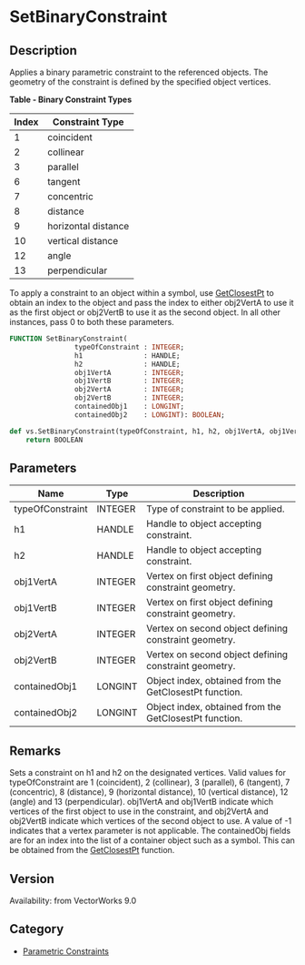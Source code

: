 # SetBinaryConstraint

## Description
Applies a binary parametric constraint to the referenced objects. The geometry of the constraint is defined by the specified object vertices. 

**Table - Binary Constraint Types**

| Index | Constraint Type      |
|-------|---------------------|
| 1     | coincident          |
| 2     | collinear           |
| 3     | parallel            |
| 6     | tangent             |
| 7     | concentric          |
| 8     | distance            |
| 9     | horizontal distance |
| 10    | vertical distance   |
| 12    | angle               |
| 13    | perpendicular       |

To apply a constraint to an object within a symbol, use [GetClosestPt](GetClosestPt.md) to obtain an index to the object and pass the index to either obj2VertA to use it as the first object or obj2VertB to use it as the second object. In all other instances, pass 0 to both these parameters.

```pascal
FUNCTION SetBinaryConstraint(
				typeOfConstraint : INTEGER;
				h1               : HANDLE;
				h2               : HANDLE;
				obj1VertA        : INTEGER;
				obj1VertB        : INTEGER;
				obj2VertA        : INTEGER;
				obj2VertB        : INTEGER;
				containedObj1    : LONGINT;
				containedObj2    : LONGINT): BOOLEAN;
```

```python
def vs.SetBinaryConstraint(typeOfConstraint, h1, h2, obj1VertA, obj1VertB, obj2VertA, obj2VertB, containedObj1, containedObj2):
    return BOOLEAN
```

## Parameters
|Name|Type|Description|
|---|---|---|
|typeOfConstraint|INTEGER|Type of constraint to be applied.|
|h1|HANDLE|Handle to object accepting constraint.|
|h2|HANDLE|Handle to object accepting constraint.|
|obj1VertA|INTEGER|Vertex on first object defining constraint geometry.|
|obj1VertB|INTEGER|Vertex on first object defining constraint geometry.|
|obj2VertA|INTEGER|Vertex on second object defining constraint geometry.|
|obj2VertB|INTEGER|Vertex on second object defining constraint geometry.|
|containedObj1|LONGINT|Object index, obtained from the GetClosestPt function.|
|containedObj2|LONGINT|Object index, obtained from the GetClosestPt function.|

## Remarks
Sets a constraint on h1 and h2 on the designated vertices.  Valid values for typeOfConstraint are 1 (coincident), 2 (collinear), 3 (parallel), 6 (tangent), 7 (concentric), 8 (distance), 9 (horizontal distance), 10 (vertical distance), 12 (angle) and 13 (perpendicular).  obj1VertA and obj1VertB indicate which vertices of the first object to use in the constraint, and obj2VertA and obj2VertB indicate which vertices of the second object to use.  A value of -1 indicates that a vertex parameter is not applicable. The containedObj fields are for an index into the list of a container object such as a symbol.  This can be obtained from the [GetClosestPt](GetClosestPt.md) function.

## Version
Availability: from VectorWorks 9.0

## Category
* [Parametric Constraints](../Categories/Parametric%20Constraints.md)
